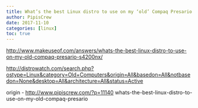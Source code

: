 ```yaml
---
title: What’s the best Linux distro to use on my ‘old’ Compaq Presario
author: PipisCrew
date: 2017-11-10
categories: [linux]
toc: true
---
```


http://www.makeuseof.com/answers/whats-the-best-linux-distro-to-use-on-my-old-compaq-presario-s4200nx/

http://distrowatch.com/search.php?ostype=Linux&category=Old+Computers&origin=All&basedon=All&notbasedon=None&desktop=All&architecture=All&status=Active

origin - http://www.pipiscrew.com/?p=11140 whats-the-best-linux-distro-to-use-on-my-old-compaq-presario